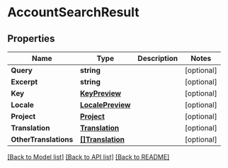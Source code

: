 # AccountSearchResult

## Properties

Name | Type | Description | Notes
------------ | ------------- | ------------- | -------------
**Query** | **string** |  | [optional] 
**Excerpt** | **string** |  | [optional] 
**Key** | [**KeyPreview**](key_preview.md) |  | [optional] 
**Locale** | [**LocalePreview**](locale_preview.md) |  | [optional] 
**Project** | [**Project**](project.md) |  | [optional] 
**Translation** | [**Translation**](translation.md) |  | [optional] 
**OtherTranslations** | [**[]Translation**](translation.md) |  | [optional] 

[[Back to Model list]](../README.md#documentation-for-models) [[Back to API list]](../README.md#documentation-for-api-endpoints) [[Back to README]](../README.md)


